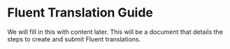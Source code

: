 # Fluent Translation Guide

We will fill in this with content later.
This will be a document that details the steps to create and submit Fluent translations.